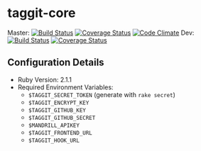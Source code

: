 # taggit-core

Master: [![Build Status](https://travis-ci.org/TaggitIO/taggit-core.png?branch=master)](https://travis-ci.org/TaggitIO/taggit-core) [![Coverage Status](https://coveralls.io/repos/TaggitIO/taggit-core/badge.png?branch=master)](https://coveralls.io/r/TaggitIO/taggit-core?branch=master) [![Code Climate](https://codeclimate.com/github/TaggitIO/taggit-core.png)](https://codeclimate.com/github/TaggitIO/taggit-core)
  Dev: [![Build Status](https://travis-ci.org/TaggitIO/taggit-core.png?branch=dev)](https://travis-ci.org/TaggitIO/taggit-core) [![Coverage Status](https://coveralls.io/repos/TaggitIO/taggit-core/badge.png?branch=dev)](https://coveralls.io/r/TaggitIO/taggit-core?branch=dev)

## Configuration Details
* Ruby Version: 2.1.1
* Required Environment Variables:
  * `$TAGGIT_SECRET_TOKEN` (generate with `rake secret`)
  * `$TAGGIT_ENCRYPT_KEY`
  * `$TAGGIT_GITHUB_KEY`
  * `$TAGGIT_GITHUB_SECRET`
  * `$MANDRILL_APIKEY`
  * `$TAGGIT_FRONTEND_URL`
  * `$TAGGIT_HOOK_URL`
